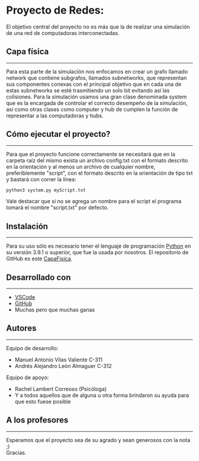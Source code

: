 # Proyecto de Redes:
El objetivo central del proyecto no es más que la de realizar una simulación de una red de computadoras interconectadas. 
## Capa física
***
Para esta parte de la simulación nos enfocamos en crear un grafo llamado network que contiene subgrafos, llamados subnetworks, que representan sus componentes conexas con el principal objetivo que en cada una de estas subnetworks se esté trasmitiendo un solo bit evitando así las colisiones. Para la simulación usamos una gran clase denominada system que es la encargada de controlar el correcto desempeño de la simulación, así como otras clases como computer y hub de cumplen la función de representar a las computadoras y hubs.

## Cómo ejecutar el proyecto?
***
Para que el proyecto funcione correctamente se necesitará que en la carpeta raíz del mismo exista un archivo config.txt con el formato descrito en la orientación y al menos un archivo de cualquier nombre, preferiblemente "script", con el formato descrito en la orientación de tipo txt y bastará con correr la línea:
```bash
python3 system.py myScript.txt
```
Vale destacar que si no se agrega un nombre para el script el programa tomará el nombre "script.txt" por defecto.
## Instalación
***
Para su uso sólo es necesario tener el lenguaje de programación [Python](https://www.python.org/downloads) en su versión 3.9.1 o superior, que fue la usada por nosotros.
El repositorio de GitHub es este [CapaFisica](https://github.com/Andrelenin42/CapaFisica).

## Desarrollado con
***
* [VSCode](https://code.visualstudio.com)
* [GitHub](https://github.com)
* Muchas pero que muchas ganas
## Autores
***
Equipo de desarrollo:
* Manuel Antonio Vilas Valiente C-311
* Andrés Alejandro León Almaguer C-312

Equipo de apoyo:
* Rachel Lambert Correoso (Psicóloga)
* Y a todos aquellos que de alguna u otra forma brindaron su ayuda para que esto fuese posible

## A los profesores 
***
Esperamos que el proyecto sea de su agrado y sean generosos con la nota ;)\
Gracias.